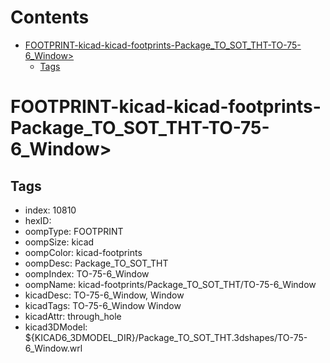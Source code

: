 



Contents
========

* [FOOTPRINT-kicad-kicad-footprints-Package_TO_SOT_THT-TO-75-6_Window>](#footprint-kicad-kicad-footprints-package_to_sot_tht-to-75-6_window)
	* [Tags](#tags)

# FOOTPRINT-kicad-kicad-footprints-Package_TO_SOT_THT-TO-75-6_Window>

## Tags

- index: 10810
- hexID: 
- oompType: FOOTPRINT
- oompSize: kicad
- oompColor: kicad-footprints
- oompDesc: Package_TO_SOT_THT
- oompIndex: TO-75-6_Window
- oompName: kicad-footprints/Package_TO_SOT_THT/TO-75-6_Window
- kicadDesc: TO-75-6_Window, Window
- kicadTags: TO-75-6_Window Window
- kicadAttr: through_hole
- kicad3DModel: ${KICAD6_3DMODEL_DIR}/Package_TO_SOT_THT.3dshapes/TO-75-6_Window.wrl
